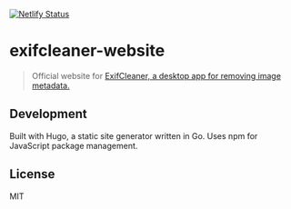 [![Netlify Status](https://api.netlify.com/api/v1/badges/5a6f90a6-5f68-4990-9b66-4a9efec08bed/deploy-status)](https://app.netlify.com/sites/exifcleaner/deploys)

# exifcleaner-website

>Official website for [ExifCleaner, a desktop app for removing image metadata.](https://exifcleaner.com)


## Development

Built with Hugo, a static site generator written in Go. Uses npm for JavaScript package management.

## License

MIT